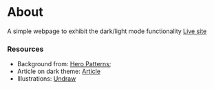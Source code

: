 # About
A simple webpage to exhibit the dark/light mode functionality [Live site]()

### Resources
- Background from: [Hero Patterns](https://heropatterns.com/);
- Article on dark theme: [Article](https://blog.prototypr.io/how-to-design-a-dark-theme-for-your-android-app-3daeb264637?gi=784c2ddb9e8f)
- Illustrations: [Undraw](https://undraw.co/illustrations)